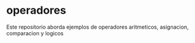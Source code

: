 # operadores
Este repositorio aborda ejemplos de operadores aritmeticos, asignacion, comparacion y logicos
